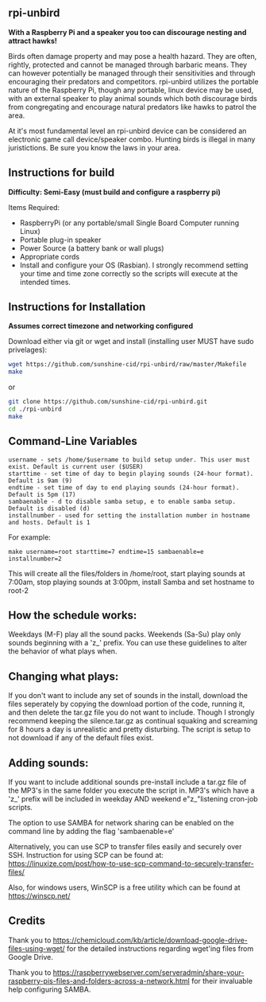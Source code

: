 rpi-unbird
----------

<strong>With a Raspberry Pi and a speaker you too can discourage nesting and attract hawks!</strong>

Birds often damage property and may pose a health hazard. They are often, rightly, protected and cannot be managed through barbaric means. They can however potentially be managed through their sensitivities and through encouraging their predators and competitors. rpi-unbird utilizes the portable nature of the Raspberry Pi, though any portable, linux device may be used, with an external speaker to play animal sounds which both discourage birds from congregating and encourage natural predators like hawks to patrol the area.

At it's most fundamental level an rpi-unbird device can be considered an electronic game call device/speaker combo. Hunting birds is illegal in many juristictions. Be sure you know the laws in your area.

Instructions for build
----------

<strong>Difficulty: Semi-Easy (must build and configure a raspberry pi)</strong>

Items Required:

* RaspberryPi (or any portable/small Single Board Computer running Linux)
* Portable plug-in speaker
* Power Source (a battery bank or wall plugs)
* Appropriate cords
* Install and configure your OS (Rasbian). I strongly recommend setting your time and time zone correctly so the scripts will execute at the intended times. 

Instructions for Installation
----------

<strong>Assumes correct timezone and networking configured</strong>

Download either via git or wget and install (installing user MUST have sudo privelages):

```sh
wget https://github.com/sunshine-cid/rpi-unbird/raw/master/Makefile
make
```

or

```sh
git clone https://github.com/sunshine-cid/rpi-unbird.git
cd ./rpi-unbird
make
```

Command-Line Variables
----------

```
username - sets /home/$username to build setup under. This user must exist. Default is current user ($USER)
starttime - set time of day to begin playing sounds (24-hour format). Default is 9am (9)
endtime - set time of day to end playing sounds (24-hour format). Default is 5pm (17)
sambaenable - d to disable samba setup, e to enable samba setup. Default is disabled (d)
installnumber - used for setting the installation number in hostname and hosts. Default is 1
```

For example:
```
make username=root starttime=7 endtime=15 sambaenable=e installnumber=2
```
This will create all the files/folders in /home/root, start playing sounds at 7:00am, stop playing sounds at 3:00pm, install Samba and set hostname to root-2

How the schedule works:
----------

Weekdays (M-F) play all the sound packs. Weekends (Sa-Su) play only sounds beginning with a 'z_' prefix. You can use these guidelines to alter the behavior of what plays when. 

Changing what plays:
----------

If you don't want to include any set of sounds in the install, download the files seperately by copying the download portion of the code, running it, and then delete the tar.gz file you do not want to include. Though I strongly recommend keeping the silence.tar.gz as continual squaking and screaming for 8 hours a day is unrealistic and pretty disturbing. The script is setup to not download if any of the default files exist.

Adding sounds:
----------

If you want to include additional sounds pre-install include a tar.gz file of the MP3's in the same folder you execute the script in. MP3's which have a 'z_' prefix will be included in weekday AND weekend e"z_"listening cron-job scripts.

The option to use SAMBA for network sharing can be enabled on the command line by adding the flag 'sambaenable=e'

Alternatively, you can use SCP to transfer files easily and securely over SSH. Instruction for using SCP can be found at: https://linuxize.com/post/how-to-use-scp-command-to-securely-transfer-files/ 

Also, for windows users, WinSCP is a free utility which can be found at https://winscp.net/

Credits
----------

Thank you to https://chemicloud.com/kb/article/download-google-drive-files-using-wget/ for the detailed instructions regarding wget'ing files from Google Drive.

Thank you to https://raspberrywebserver.com/serveradmin/share-your-raspberry-pis-files-and-folders-across-a-network.html for their invaluable help configuring SAMBA.
